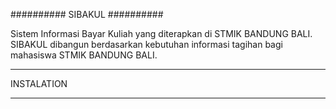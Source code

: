 ##########
SIBAKUL
##########

Sistem Informasi Bayar Kuliah yang diterapkan di STMIK BANDUNG BALI. SIBAKUL dibangun berdasarkan kebutuhan informasi tagihan bagi mahasiswa STMIK BANDUNG BALI.

************
INSTALATION
************
